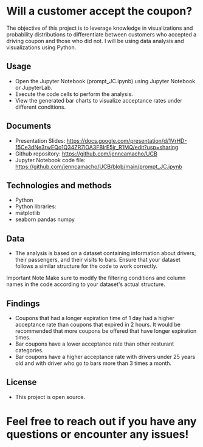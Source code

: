 # Will a customer accept the coupon?
> 
The objective of this project is to leverage knowledge in visualizations and probability distributions to differentiate between customers who accepted a driving coupon and those who did not.  I will be using data analysis and visualizations using Python. 

####

## Usage
- Open the Jupyter Notebook (prompt_JC.ipynb) using Jupyter Notebook or JupyterLab.
- Execute the code cells to perform the analysis.
- View the generated bar charts to visualize acceptance rates under different conditions.

## Documents
- Presentation Slides: https://docs.google.com/presentation/d/1VrHD-15Ce3dNe3rwEQo1Q34ZR7lOA3FBIrE5jr_R1MQ/edit?usp=sharing
- Github repository: https://github.com/jenncamacho/UCB
- Jupyter Notebook code file: https://github.com/jenncamacho/UCB/blob/main/prompt_JC.ipynb
  
## Technologies and methods
- Python 
- Python libraries: 
- matplotlib
- seaborn
pandas
numpy

## Data
- The analysis is based on a dataset containing information about drivers, their passengers, and their visits to bars. Ensure that your dataset follows a similar structure for the code to work correctly.

Important Note
Make sure to modify the filtering conditions and column names in the code according to your dataset's actual structure.

## Findings
- Coupons that had a longer expiration time of 1 day had a higher acceptance rate than coupons that expired in 2 hours.
It would be recommended that more coupons be offered that have longer expiration times.
- Bar coupons have a lower acceptance rate than other resturant categories.
- Bar coupons have a higher acceptance rate with drivers under 25 years old and with driver who go to bars more than 3 times a month.
  
## License
- This project is open source.

# Feel free to reach out if you have any questions or encounter any issues!


